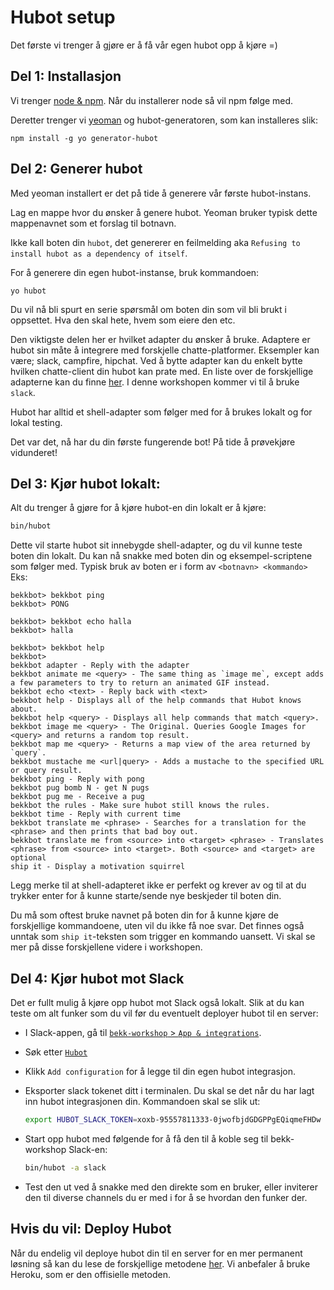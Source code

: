 # Hubot setup

Det første vi trenger å gjøre er å få vår egen hubot opp å kjøre =)

## Del 1: Installasjon
Vi trenger [node & npm](https://nodejs.org/en/download/). Når du installerer node så vil npm følge med.

Deretter trenger vi [yeoman](http://yeoman.io/) og hubot-generatoren, som kan installeres slik: 
 ```
 npm install -g yo generator-hubot
 ```

## Del 2: Generer hubot
Med yeoman installert er det på tide å generere vår første hubot-instans. 

Lag en mappe hvor du ønsker å genere hubot. Yeoman bruker typisk dette mappenavnet som et forslag til botnavn.

Ikke kall boten din `hubot`, det genererer en feilmelding aka `Refusing to install hubot as a dependency of itself`.

For å generere din egen hubot-instanse, bruk kommandoen: 
```
yo hubot
``` 

Du vil nå bli spurt en serie spørsmål om boten din som vil bli brukt i oppsettet. Hva den skal hete, hvem som eiere den etc. 

Den viktigste delen her er hvilket adapter du ønsker å bruke. Adaptere er hubot sin måte å integrere med forskjelle chatte-platformer. Eksempler kan være; slack, campfire, hipchat. Ved å bytte adapter kan du enkelt bytte hvilken chatte-client din hubot kan prate med. En liste over de forskjellige adapterne kan du finne [her](https://hubot.github.com/docs/adapters/). I denne workshopen kommer vi til å bruke `slack`. 

Hubot har alltid et shell-adapter som følger med for å brukes lokalt og for lokal testing. 

Det var det, nå har du din første fungerende bot! På tide å prøvekjøre vidunderet!

## Del 3: Kjør hubot lokalt: 

Alt du trenger å gjøre for å kjøre hubot-en din lokalt er å kjøre: 
```sh
bin/hubot
```
Dette vil starte hubot sit innebygde shell-adapter, og du vil kunne teste boten din lokalt. Du kan nå snakke med boten din og eksempel-scriptene som følger med. Typisk bruk av boten er i form av `<botnavn> <kommando>` Eks:

```
bekkbot> bekkbot ping
bekkbot> PONG

bekkbot> bekkbot echo halla
bekkbot> halla

bekkbot> bekkbot help
bekkbot>
bekkbot adapter - Reply with the adapter
bekkbot animate me <query> - The same thing as `image me`, except adds a few parameters to try to return an animated GIF instead.
bekkbot echo <text> - Reply back with <text>
bekkbot help - Displays all of the help commands that Hubot knows about.
bekkbot help <query> - Displays all help commands that match <query>.
bekkbot image me <query> - The Original. Queries Google Images for <query> and returns a random top result.
bekkbot map me <query> - Returns a map view of the area returned by `query`.
bekkbot mustache me <url|query> - Adds a mustache to the specified URL or query result.
bekkbot ping - Reply with pong
bekkbot pug bomb N - get N pugs
bekkbot pug me - Receive a pug
bekkbot the rules - Make sure hubot still knows the rules.
bekkbot time - Reply with current time
bekkbot translate me <phrase> - Searches for a translation for the <phrase> and then prints that bad boy out.
bekkbot translate me from <source> into <target> <phrase> - Translates <phrase> from <source> into <target>. Both <source> and <target> are optional
ship it - Display a motivation squirrel
```

Legg merke til at shell-adapteret ikke er perfekt og krever av og til at du trykker enter for å kunne starte/sende nye beskjeder til boten din. 

Du må som oftest bruke navnet på boten din for å kunne kjøre de forskjellige kommandoene, uten vil du ikke få noe svar. Det finnes også unntak som `ship it`-teksten som trigger en kommando uansett. Vi skal se mer på disse forskjellene videre i workshopen. 

## Del 4: Kjør hubot mot Slack
Det er fullt mulig å kjøre opp hubot mot Slack også lokalt. Slik at du kan teste om alt funker som du vil før du eventuelt deployer hubot til en server:
- I Slack-appen, gå til [```bekk-workshop``` > ```App & integrations```](https://bekk-workshop.slack.com/apps).
- Søk etter [```Hubot```](https://bekk-workshop.slack.com/apps/A0F7XDU93-hubot)
- Klikk ```Add configuration``` for å legge til din egen hubot integrasjon.
- Eksporter slack tokenet ditt i terminalen. Du skal se det når du har lagt inn hubot integrasjonen din. Kommandoen skal se slik ut: 
  
  ```sh
  export HUBOT_SLACK_TOKEN=xoxb-95557811333-0jwofbjdGDGPPgEQiqmeFHDw
  ```
- Start opp hubot med følgende for å få den til å koble seg til bekk-workshop Slack-en:
  
  ```sh 
  bin/hubot -a slack
  ```
- Test den ut ved å snakke med den direkte som en bruker, eller inviterer den til diverse channels du er med i for å se hvordan den funker der. 

## Hvis du vil: Deploy Hubot
Når du endelig vil deploye hubot din til en server for en mer permanent løsning så kan du lese de forskjellige metodene [her](https://hubot.github.com/docs/#deploying). Vi anbefaler å bruke Heroku, som er den offisielle metoden. 


